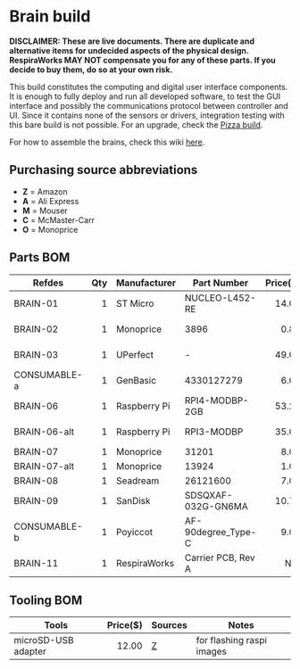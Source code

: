 # Brain build

**DISCLAIMER: These are live documents.
There are duplicate and alternative items for undecided aspects of the physical design. 
RespiraWorks MAY NOT compensate you for any of these parts.
If you decide to buy them, do so at your own risk.**

This build constitutes the computing and digital user interface components.
It is enough to fully deploy and run all developed software, to test the GUI interface and
possibly the communications protocol between controller and UI. Since it contains none of the sensors
or drivers, integration testing with this bare build is not possible. For an upgrade, check the 
[Pizza build](pizza-build.md).

For how to assemble the brains, check this wiki [here](https://github.com/RespiraWorks/PhysicalDesign/wiki/Brain-Build).

## Purchasing source abbreviations

* **Z** = Amazon
* **A** = Ali Express
* **M** = Mouser
* **C** = McMaster-Carr
* **O** = Monoprice

## Parts BOM

| Refdes       | Qty | Manufacturer | Part Number        | Price($) | Sources                          | Notes |
| ------------ |----:| -------------| ------------------ | --------:|--------------------------------- | ----- |
| BRAIN-01     |   1 | ST Micro     | NUCLEO-L452-RE     |    14.00 | [M][1mouser]                     | STM32 Nucleo dev board |
| BRAIN-02     |   1 | Monoprice    | 3896               |     0.83 | [Z][2amzn] [O][2mono]            | USB-A to miniUSB-B cable, power/data for Nucleo |
| BRAIN-03     |   1 | UPerfect     | -                  |    49.00 | [A][3ali]                        | 7" capacitive touchscreen with speakers, HDMI/USB |
| CONSUMABLE-a |   1 | GenBasic     | 4330127279         |     6.00 | [Z][4amzn]
| BRAIN-06     |   1 | Raspberry Pi | RPI4-MODBP-2GB     |    53.23 | [M][6mouser]                     | Raspberry PI 4 |
| BRAIN-06-alt |   1 | Raspberry Pi | RPI3-MODBP         |    35.00 | OUT OF STOCK                     | Raspberry PI 3B+ |
| BRAIN-07     |   1 | Monoprice    | 31201              |     8.03 | [Z][7amzn] [O][7mono]            | USB-A to USB-C cable, 3ft, for RPI4 |
| BRAIN-07-alt |   1 | Monoprice    | 13924              |     1.05 | [Z][7-alt-amzn] [O][7-alt-mono]  | USB-A to microUSB-B cable, 3ft, for RPI3B+ |
| BRAIN-08     |   1 | Seadream     | 26121600           |     7.00 | [Z][8amzn]                       | microHDMI adapter, for RPI4 |
| BRAIN-09     |   1 | SanDisk      | SDSQXAF-032G-GN6MA |    10.73 | [Z][9amzn]                       | UHS-1 Class 10 micro SD |
| CONSUMABLE-b |   1 | Poyiccot     | AF-90degree_Type-C |     9.00 | [Z][10amzn]                      | optional USB-C elbow adapter |
| BRAIN-11     |   1 | RespiraWorks | Carrier PCB, Rev A |      N/A | N/A | see [pcb repo][https://github.com/respiraworks/pcbreathe]

## Tooling BOM

| Tools               | Price($) | Sources         | Notes |
|---------------------|---------:|-----------------|-------|
| microSD-USB adapter |    12.00 | [Z][5amzn]      | for flashing raspi images |

[1mouser]:https://www.mouser.com/ProductDetail/STMicroelectronics/NUCLEO-L452RE?qs=sGAEpiMZZMtw0nEwywcFgEEYp888DlnM1Y5kGes2rJIHvcJjT1ZDkw%3D%3D
[2amzn]:https://www.amazon.com/AmazonBasics-USB-2-0-Cable-Male/dp/B00NH13S44/
[3ali]:https://www.aliexpress.com/item/4000747984746.html
[4amzn]:https://www.amazon.com/GenBasic-Piece-Female-Jumper-Wires/dp/B01L5ULRUA/
[5amzn]:https://www.amazon.com/Anker-Portable-Reader-RS-MMC-Micro/dp/B006T9B6R2
[6mouser]:https://www.mouser.com/ProductDetail/Raspberry-Pi/RPI4-MODBP-2GB-BULK?qs=%2Fha2pyFaduiq9oc0d1uK569Mu3%252BsSMVa9bhYkyZbjQ1oNl8pHrdrS2f8pDbixKgb
[7amzn]:https://www.amazon.com/JSAUX-Charger-Braided-Compatible-Samsung/dp/B076FPGWNZ/ref=sxin_7_ac_d_rm
[7-alt-amzn]:https://www.amazon.com/dp/B07JBN6C5C/
[8amzn]:https://www.amazon.com/Seadream-Degree-Down-toward-Adapter-Connector/dp/B01EQC345A/
[9amzn]:https://www.amazon.com/dp/B06XWMQ81P
[10amzn]:https://www.amazon.com/Poyiccot-2-Pack-Degree-Adapter-Extension/dp/B071XHQJG8/
[2mono]:https://www.monoprice.com/product?p_id=3896
[7mono]:https://www.monoprice.com/product?p_id=31201
[7-alt-mono]:https://www.monoprice.com/product?p_id=13924
